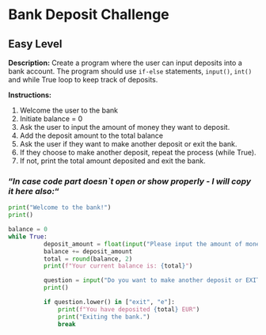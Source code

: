 # Bank Deposit Challenge
## Easy Level
**Description:**
Create a program where the user can input deposits into a bank account. The program should use `if-else` statements, `input()`, `int()` and while True loop to keep track of deposits.

**Instructions:**
1. Welcome the user to the bank
2. Initiate balance = 0
3. Ask the user to input the amount of money they want to deposit.
4. Add the deposit amount to the total balance
5. Ask the user if they want to make another deposit or exit the bank. 
6. If they choose to make another deposit, repeat the process (while True).
7. If not, print the total amount deposited and exit the bank.


### “*In case code part doesn`t open or show properly - I will copy it here also:*“
```py
print("Welcome to the bank!")
print()

balance = 0
while True:
          deposit_amount = float(input("Please input the amount of money you want to deposit: "))
          balance += deposit_amount
          total = round(balance, 2)
          print(f"Your current balance is: {total}")

          question = input("Do you want to make another deposit or EXIT the bank? ")
          print()

          if question.lower() in ["exit", "e"]:
              print(f"You have deposited {total} EUR")
              print("Exiting the bank.")
              break
```
